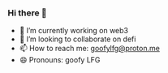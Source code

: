 ### Hi there 👋
- 🔭 I’m currently working on web3
- 👯 I’m looking to collaborate on defi 
- 📫 How to reach me: goofylfg@proton.me
- 😄 Pronouns: goofy LFG
<!--
**goofylfg/goofylfg** is a ✨ _special_ ✨ repository because its `README.md` (this file) appears on your GitHub profile.

Here are some ideas to get you started:

- 🔭 I’m currently working on web3
- 👯 I’m looking to collaborate on defi 
- 📫 How to reach me: goofylfg@proton.me
- 😄 Pronouns: goofy LFG
-->
